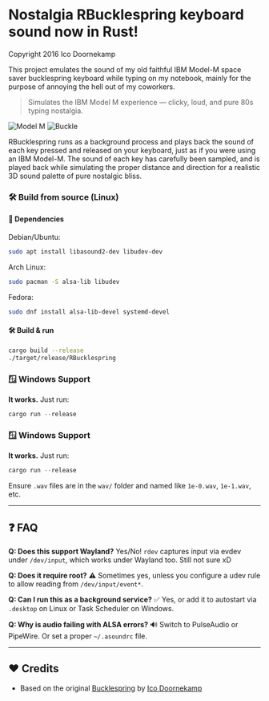 Nostalgia RBucklespring keyboard sound now in Rust!
=====================================

Copyright 2016 Ico Doornekamp

This project emulates the sound of my old faithful IBM Model-M space saver
bucklespring keyboard while typing on my notebook, mainly for the purpose of
annoying the hell out of my coworkers.

> Simulates the IBM Model M experience — clicky, loud, and pure 80s typing nostalgia.

![Model M](img/model-m.jpg)
![Buckle](img/buckle.gif)

RBucklespring runs as a background process and plays back the sound of each key
pressed and released on your keyboard, just as if you were using an IBM
Model-M. The sound of each key has carefully been sampled, and is played back
while simulating the proper distance and direction for a realistic 3D sound
palette of pure nostalgic bliss.



### 🛠️ Build from source (Linux)

#### 🔧 Dependencies

Debian/Ubuntu:

```bash
sudo apt install libasound2-dev libudev-dev
```

Arch Linux:

```bash
sudo pacman -S alsa-lib libudev
```

Fedora:

```bash
sudo dnf install alsa-lib-devel systemd-devel
```

#### 🛠 Build & run

```bash
cargo build --release
./target/release/RBucklespring
```

### 🪟 Windows Support

**It works.** Just run:

```powershell
cargo run --release
```

### 🪟 Windows Support

**It works.** Just run:

```powershell
cargo run --release
```

Ensure `.wav` files are in the `wav/` folder and named like `1e-0.wav`, `1e-1.wav`, etc.

---


## ❓ FAQ

**Q: Does this support Wayland?**
Yes/No! `rdev` captures input via evdev under `/dev/input`, which works under Wayland too. Still not sure xD

**Q: Does it require root?**
⚠️ Sometimes yes, unless you configure a udev rule to allow reading from `/dev/input/event*`.

**Q: Can I run this as a background service?**
✅ Yes, or add it to autostart via `.desktop` on Linux or Task Scheduler on Windows.

**Q: Why is audio failing with ALSA errors?**
🔊 Switch to PulseAudio or PipeWire. Or set a proper `~/.asoundrc` file.

---

## ❤️ Credits

* Based on the original [Bucklespring](https://github.com/zevv/bucklespring) by [Ico Doornekamp](https://github.com/zevv)
